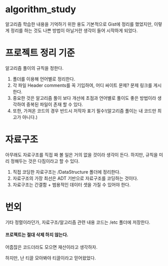 # algorithm_study
알고리즘 학습한 내용을 기억하기 위한 용도
기본적으로 Gist에 정리를 했었지만, 이렇게 정리를 하는 것도 나쁜 방법이 아닐거란 생각이 들어 시작하게 되었다.

# 프로젝트 정리 기준
알고리즘 풀이의 규칙을 정한다.

1. 폴더를 이용해 언어별로 정리한다.
2. 각 파일 Header comments를 꼭 기입하여, 어디 싸이트 문제? 문제 링크를 게시한다.
3. 중요한 것은 알고리즘 풀이 보다 개선에 초점과 언어별로 풀이도 좋은 방법이라 생각하여 중복된 파일이 존재 할 수 있다.
4. 또한, 가져온 코드의 경우 반드시 저작자 표기 필수!(알고리즘 풀이는 내 코드만 최고가 아니다.)


# 자료구조
아무래도 자료구조를 직접 짜 볼 일은 거의 없을 것이라 생각이 든다.
하지만, 규칙을 미리 정해두는 것은 다짐이라고 할 수 있다.
1. 직접 코딩한 자료구조는 /DataStructure 폴더에 정리한다.
2. 자료구조의 가장 최선은 ADT 기반으로 자료구조를 코딩하는 것이다.
3. 자료구조는 간결함 + 범용적인 데이터 셋을 가질 수 있어야 한다.

# 번외
기타 정렬이라던가, 자료구조/알고리즘 관련 내용 코드는 /etc 폴더에 저장한다.


#### 프로젝트는 절대 삭제 하지 않는다.

어줍잖은 코드더라도 모으면 재산이라고 생각하자.

하지만, 난 티끌 모아봐야 티끌이라고 믿어왔었다.
